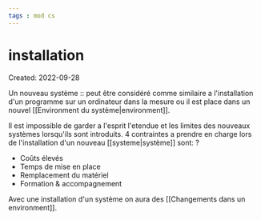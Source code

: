 ```yaml
---
tags : mod cs
---
```

# installation
Created: 2022-09-28

Un nouveau système :: peut être considéré comme similaire a l'installation d'un programme sur un ordinateur dans la mesure ou il est place dans un nouvel [[Environment du système|environment]].
<!--SR:!2022-10-21,1,210-->


Il est impossible de garder a l'esprit l'etendue et les limites des nouveaux systèmes lorsqu'ils sont introduits. 4 contraintes a prendre en charge lors de l'installation d'un nouveau [[systeme|système]] sont:
?
- Coûts élevés
- Temps de mise en place
- Remplacement du matériel
- Formation & accompagnement
<!--SR:!2022-10-21,1,210-->

Avec une installation d'un système on aura des [[Changements dans un environment]].